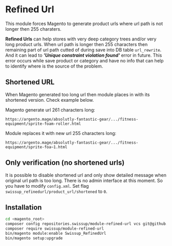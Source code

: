 # Refined Url

This module forces Magento to generate product urls where url path is not longer then 255 charaters.

**Refined Urls** can help stores with very deep category trees and/or very long product urls. When url path is longer then 255 characters then remaining part of url path cutted of during save into DB table `url_rewrite`. And it can lead to ***'Unique constraint violation found'*** error in future. This error occurs while save product or category and have no info that can help to identify where is the source of the problem.

## Shortened URL

When Magento generated too long url then module places in with its shortened version. Check example below.

Magento generate url 261 characters long:

```
https://argento.mage/absolutly-fantastic-gear/.../fitness-equipment/sprite-foam-roller.html
```

Module replaces it with new url 255 characters long:

```
https://argento.mage/absolutly-fantastic-gear/.../fitness-equipment/sprite-foa~1.html
```

## Only verification (no shortened urls)

It is possible to disable shortened url and only show detailed message when original url path is too long. There is no admin interface at this moment. So you have to modify `config.xml`. Set flag `swissup_refinedurl/product_url/shortened` to `0`.

## Installation

```bash
cd <magento_root>
composer config repositories.swissup/module-refined-url vcs git@github.com:swissup/module-refined-url.git
composer require swissup/module-refined-url
bin/magento module:enable Swissup_RefinedUrl
bin/magento setup:upgrade
```